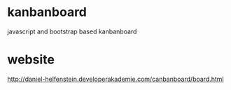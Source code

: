 # kanbanboard
javascript and bootstrap based kanbanboard

# website
<a href="http://daniel-helfenstein.developerakademie.com/canbanboard/board.html">http://daniel-helfenstein.developerakademie.com/canbanboard/board.html</a>
